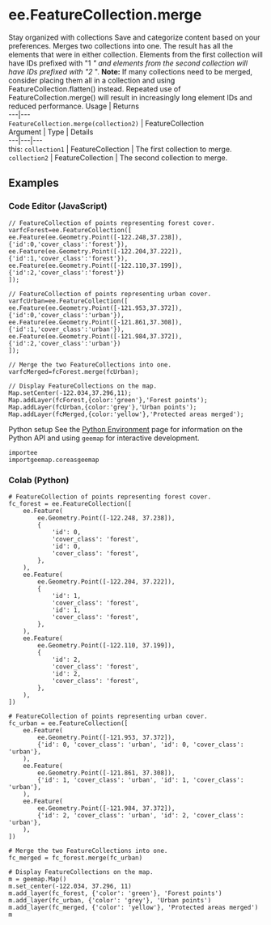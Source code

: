  
#  ee.FeatureCollection.merge
Stay organized with collections  Save and categorize content based on your preferences. 
Merges two collections into one. The result has all the elements that were in either collection.
Elements from the first collection will have IDs prefixed with "1 _" and elements from the second collection will have IDs prefixed with "2_ ".
**Note:** If many collections need to be merged, consider placing them all in a collection and using FeatureCollection.flatten() instead. Repeated use of FeatureCollection.merge() will result in increasingly long element IDs and reduced performance. Usage | Returns  
---|---  
`FeatureCollection.merge(collection2)` | FeatureCollection  
Argument | Type | Details  
---|---|---  
this: `collection1` | FeatureCollection | The first collection to merge.  
`collection2` | FeatureCollection | The second collection to merge.  
## Examples
### Code Editor (JavaScript)
```
// FeatureCollection of points representing forest cover.
varfcForest=ee.FeatureCollection([
ee.Feature(ee.Geometry.Point([-122.248,37.238]),
{'id':0,'cover_class':'forest'}),
ee.Feature(ee.Geometry.Point([-122.204,37.222]),
{'id':1,'cover_class':'forest'}),
ee.Feature(ee.Geometry.Point([-122.110,37.199]),
{'id':2,'cover_class':'forest'})
]);

// FeatureCollection of points representing urban cover.
varfcUrban=ee.FeatureCollection([
ee.Feature(ee.Geometry.Point([-121.953,37.372]),
{'id':0,'cover_class':'urban'}),
ee.Feature(ee.Geometry.Point([-121.861,37.308]),
{'id':1,'cover_class':'urban'}),
ee.Feature(ee.Geometry.Point([-121.984,37.372]),
{'id':2,'cover_class':'urban'})
]);

// Merge the two FeatureCollections into one.
varfcMerged=fcForest.merge(fcUrban);

// Display FeatureCollections on the map.
Map.setCenter(-122.034,37.296,11);
Map.addLayer(fcForest,{color:'green'},'Forest points');
Map.addLayer(fcUrban,{color:'grey'},'Urban points');
Map.addLayer(fcMerged,{color:'yellow'},'Protected areas merged');
```

Python setup
See the [ Python Environment](https://developers.google.com/earth-engine/guides/python_install) page for information on the Python API and using `geemap` for interactive development.
```
importee
importgeemap.coreasgeemap
```

### Colab (Python)
```
# FeatureCollection of points representing forest cover.
fc_forest = ee.FeatureCollection([
    ee.Feature(
        ee.Geometry.Point([-122.248, 37.238]),
        {
            'id': 0,
            'cover_class': 'forest',
            'id': 0,
            'cover_class': 'forest',
        },
    ),
    ee.Feature(
        ee.Geometry.Point([-122.204, 37.222]),
        {
            'id': 1,
            'cover_class': 'forest',
            'id': 1,
            'cover_class': 'forest',
        },
    ),
    ee.Feature(
        ee.Geometry.Point([-122.110, 37.199]),
        {
            'id': 2,
            'cover_class': 'forest',
            'id': 2,
            'cover_class': 'forest',
        },
    ),
])

# FeatureCollection of points representing urban cover.
fc_urban = ee.FeatureCollection([
    ee.Feature(
        ee.Geometry.Point([-121.953, 37.372]),
        {'id': 0, 'cover_class': 'urban', 'id': 0, 'cover_class': 'urban'},
    ),
    ee.Feature(
        ee.Geometry.Point([-121.861, 37.308]),
        {'id': 1, 'cover_class': 'urban', 'id': 1, 'cover_class': 'urban'},
    ),
    ee.Feature(
        ee.Geometry.Point([-121.984, 37.372]),
        {'id': 2, 'cover_class': 'urban', 'id': 2, 'cover_class': 'urban'},
    ),
])

# Merge the two FeatureCollections into one.
fc_merged = fc_forest.merge(fc_urban)

# Display FeatureCollections on the map.
m = geemap.Map()
m.set_center(-122.034, 37.296, 11)
m.add_layer(fc_forest, {'color': 'green'}, 'Forest points')
m.add_layer(fc_urban, {'color': 'grey'}, 'Urban points')
m.add_layer(fc_merged, {'color': 'yellow'}, 'Protected areas merged')
m
```

